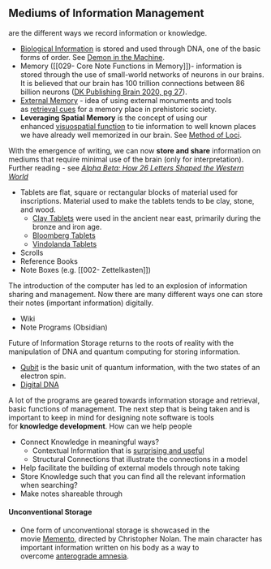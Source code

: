 ## Mediums of Information Management
are the different ways we record information or knowledge.

- [Biological Information](https://plato.stanford.edu/entries/information-biological/) is stored and used through DNA, one of the basic forms of order. See [Demon in the Machine](https://www.goodreads.com/en/book/show/37860033-the-demon-in-the-machine).
- Memory ([[029- Core Note Functions in Memory]])- information is stored through the use of small-world networks of neurons in our brains. It is believed that our brain has 100 trillion connections between 86 billion neurons ([DK Publishing Brain 2020, pg 27](https://forum.obsidian.md/t/obsidian-zettelkasten/1999/10)).
- [External Memory](https://www.amazon.com/Memory-Code-Secrets-Stonehenge-Monuments/dp/1681773252) - idea of using external monuments and tools as [retrieval cues](https://forum.obsidian.md/t/obsidian-zettelkasten/1999/199) for a memory place in prehistoric society.
- **Leveraging Spatial Memory** is the concept of using our enhanced [visuospatial function](https://www.wikiwand.com/en/Visuospatial_function) to tie information to well known places we have already well memorized in our brain. See [Method of Loci](https://www.wikiwand.com/en/Method_of_loci).

With the emergence of writing, we can now **store and share** information on mediums that require minimal use of the brain (only for interpretation). Further reading - see _[Alpha Beta: How 26 Letters Shaped the Western World](https://www.goodreads.com/book/show/95878.Alpha_Beta)_

- Tablets are flat, square or rectangular blocks of material used for inscriptions. Material used to make the tablets tends to be clay, stone, and wood.
    - [Clay Tablets](https://www.wikiwand.com/en/Clay_tablet) were used in the ancient near east, primarily during the bronze and iron age.
    - [Bloomberg Tablets](https://www.wikiwand.com/en/Bloomberg_tablets)
    - [Vindolanda Tablets](https://www.wikiwand.com/en/Vindolanda_tablets)
- Scrolls
- Reference Books
- Note Boxes (e.g. [[002- Zettelkasten]])

The introduction of the computer has led to an explosion of information sharing and management. Now there are many different ways one can store their notes (important information) digitally.

- Wiki
- Note Programs (Obsidian)

Future of Information Storage returns to the roots of reality with the manipulation of DNA and quantum computing for storing information.

- [Qubit](https://www.wikiwand.com/en/Qubit) is the basic unit of quantum information, with the two states of an electron spin.
- [Digital DNA](https://www.wikiwand.com/en/DNA_digital_data_storage)

A lot of the programs are geared towards information storage and retrieval, basic functions of management. The next step that is being taken and is important to keep in mind for designing note software is tools for **knowledge development**. How can we help people

- Connect Knowledge in meaningful ways?
    - Contextual Information that is [surprising and useful](https://forum.obsidian.md/t/obsidian-zettelkasten/1999/120)
    - Structural Connections that illustrate the connections in a model
- Help facilitate the building of external models through note taking
- Store Knowledge such that you can find all the relevant information when searching?
- Make notes shareable through

#### Unconventional Storage

- One form of unconventional storage is showcased in the movie [Memento](https://www.wikiwand.com/en/Memento_(film)), directed by Christopher Nolan. The main character has important information written on his body as a way to overcome [anterograde amnesia](https://www.wikiwand.com/en/Anterograde_amnesia).
